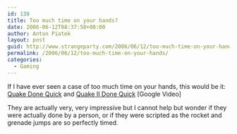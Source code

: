 ```yaml
---
id: 138
title: Too much time on your hands?
date: 2006-06-12T08:37:58+00:00
author: Anton Piatek
layout: post
guid: http://www.strangeparty.com/2006/06/12/too-much-time-on-your-hands/
permalink: /2006/06/12/too-much-time-on-your-hands/
categories:
  - Gaming
---
```

If I have ever seen a case of too much time on your hands, this would be it: [Quake Done Quick](http://video.google.com/videoplay?docid=-7423603596413693402&q=Quake+quick) and [Quake II Done Quick](http://video.google.com/videoplay?docid=-8177060207477689613) [Google Video]

They are actually very, very impressive but I cannot help but wonder if they were actually done by a person, or if they were scripted as the rocket and grenade jumps are so perfectly timed.